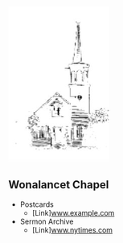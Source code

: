 ![Image](https://github.com/puck78/wonalancet-chapel/blob/master/images/Chapel%20Cover%20Image%20-%20icon%20small.jpg)
## Wonalancet Chapel 

- Postcards
  - [Link]www.example.com
- Sermon Archive
  - [Link]www.nytimes.com
